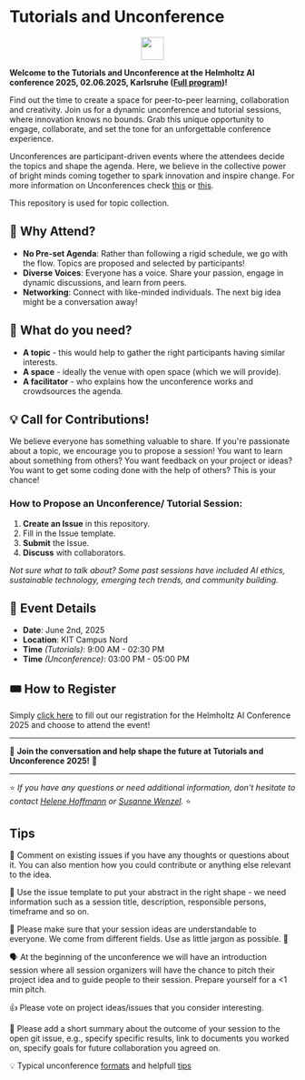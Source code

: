 
# Tutorials and Unconference 

<p align="center">
  <img src="https://github.com/DKRZ-AIM/HAI-HI-unconference-2023/assets/29659187/0dddb1b8-69c0-4aeb-8a68-aedb8b9f996b" height="40">
  <!-- <img src="images/logo.jpg" height="40"> -->

**Welcome to the Tutorials and Unconference at the Helmholtz AI conference 2025, 02.06.2025, Karlsruhe ([Full program]())!**
 
Find out the time to create a space for peer-to-peer learning, collaboration and creativity. Join us for a dynamic unconference and tutorial sessions, where innovation knows no bounds. Grab this unique opportunity to engage, collaborate, and set the tone for an unforgettable conference experience.

Unconferences are participant-driven events where the attendees decide the topics and shape the agenda. Here, we believe in the collective power of bright minds coming together to spark innovation and inspire change. For more information on Unconferences check [this](https://www.youtube.com/watch?v=0ai3cl-fWvE) or [this](https://unconference.net/unconferencing-how-to-prepare-to-attend-an-unconference-2/). 

This repository is used for topic collection.


## 🌟 Why Attend?

- **No Pre-set Agenda**: Rather than following a rigid schedule, we go with the flow. Topics are proposed and selected by participants!
- **Diverse Voices**: Everyone has a voice. Share your passion, engage in dynamic discussions, and learn from peers.
- **Networking**: Connect with like-minded individuals. The next big idea might be a conversation away!

## 🌟 What do you need?

- **A topic** - this would help to gather the right participants having similar interests.
- **A space** - ideally the venue with open space (which we will provide).
- **A facilitator** - who explains how the unconference works and crowdsources the agenda.

## 💡 Call for Contributions!

We believe everyone has something valuable to share. If you're passionate about a topic, we encourage you to propose a session! You want to learn about something from others? You want feedback on your project or ideas? You want to get some coding done with the help of others? This is your chance!

### How to Propose an Unconference/ Tutorial Session:

1. **Create an Issue** in this repository.
2. Fill in the Issue template.
3. **Submit** the Issue.
4. **Discuss** with collaborators.

_Not sure what to talk about? Some past sessions have included AI ethics, sustainable technology, emerging tech trends, and community building._

## 📅 Event Details

- **Date**: June 2nd, 2025 
- **Location**:   KIT Campus Nord 
- **Time** *(Tutorials)*: 9:00 AM - 02:30 PM 
- **Time** *(Unconference)*: 03:00 PM - 05:00 PM 

## 🎟️ How to Register

Simply [click here](#RegistrationLink) to fill out our registration for the Helmholtz AI Conference 2025 and choose to attend the event!


---

💬 **Join the conversation and help shape the future at Tutorials and Unconference 2025!** 🚀

---

⭐ *If you have any questions or need additional information, don't hesitate to contact [Helene Hoffmann](mailto:helene.hoffmann@hzdr.de) or [Susanne Wenzel](s.wenzel@fz-juelich.de).* ⭐

## Tips

📜 Comment on existing issues if you have any thoughts or questions about it. You can also mention how you could contribute or anything else relevant to the idea.

📜 Use the issue template to put your abstract in the right shape - we need information such as a session title, description, responsible persons, timeframe and so on.

📜 Please make sure that your session ideas are understandable to everyone. We come from different fields. Use as little jargon as possible. 💁

🗣️ At the beginning of the unconference we will have an introduction session where all session organizers will have the chance to pitch their project idea and to guide people to their session. Prepare yourself for a <1 min pitch.

👍 Please vote on project ideas/issues that you consider interesting.

📜 Please add a short summary about the outcome of your session to the open git issue, e.g., specify specific results, link to documents you worked on, specify goals for future collaboration you agreed on.

💡 Typical unconference [formats](http://unconference.net/methods-2/) and helpfull [tips](https://unconference.net/unconferencing-how-to-prepare-to-attend-an-unconference-2/)
